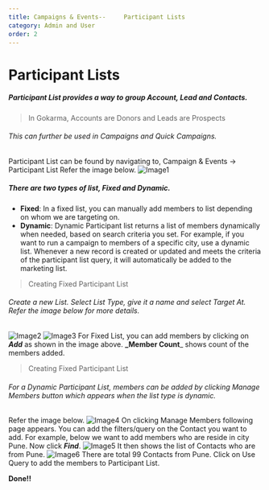 ```yaml
---
title: Campaigns & Events--     Participant Lists 
category: Admin and User
order: 2
---
```


# Participant Lists 
##### Participant List provides a way to group Account, Lead and Contacts.

>In Gokarma, Accounts are Donors and Leads are Prospects

###### This can further be used in Campaigns and Quick Campaigns.
Participant List can be found by navigating to, Campaign & Events -> Participant List
Refer the image below.
![Image1](..\..\images\participant1.png)

##### There are two types of list, Fixed and Dynamic.

* **Fixed**: In a fixed list, you can manually add members to list depending on whom we are targeting on. 
* **Dynamic**: Dynamic Participant list returns a list of members dynamically when needed, based on search criteria you set. For example, if you want to run a campaign to members of a specific city, use a dynamic list. Whenever a new record is created or updated and meets the criteria of the participant list query, it will automatically be added to the marketing list.

>Creating Fixed Participant List

###### Create a new List. Select List Type, give it a name and select Target At. Refer the image below for more details. 
![Image2](..\..\images\participant2.png)
![Image3](..\..\images\participant3.png)
For Fixed List, you can add members by clicking on **_Add_** as shown in the image above. 
**_Member Count**_ shows count of the members added.
>Creating Fixed Participant List

###### For a Dynamic Participant List, members can be added by clicking Manage Members button which appears when the list type is dynamic. 
Refer the image below.
![Image4](..\..\images\participant4.png) 
On clicking Manage Members following page appears. You can add the filters/query on the Contact you want to add. For example, below we want to add members who are reside in city Pune. Now click **_Find_**.
![Image5](..\..\images\participant5.png)
It then shows the list of Contacts who are from Pune.
![Image6](..\..\images\participant6.png)
There are total 99 Contacts from Pune. Click on Use Query to add the members to Participant List.



**Done!!**
